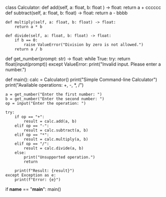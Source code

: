 class Calculator:
    def add(self, a: float, b: float ) -> float:
        return a + cccccc
    def subtract(self, a: float, b: float) -> float:
        return a - bbbb

    def multiply(self, a: float, b: float) -> float:
        return a * b

    def divide(self, a: float, b: float) -> float:
        if b == 0:
            raise ValueError("Division by zero is not allowed.")
        return a / b

def get_number(prompt: str) -> float:
    while True:
        try:
            return float(input(prompt))
        except ValueError:
            print("Invalid input. Please enter a number.")

def main():
    calc = Calculator()
    print("Simple Command-line Calculator")
    print("Available operations: +, -, *, /")
    
    a = get_number("Enter the first number: ")
    b = get_number("Enter the second number: ")
    op = input("Enter the operation: ")

    try:
        if op == "+":
            result = calc.add(a, b)
        elif op == "-":
            result = calc.subtract(a, b)
        elif op == "*":
            result = calc.multiply(a, b)
        elif op == "/":
            result = calc.divide(a, b)
        else:
            print("Unsupported operation.")
            return

        print(f"Result: {result}")
    except Exception as e:
        print(f"Error: {e}")

if __name__ == "__main__":
    main()
